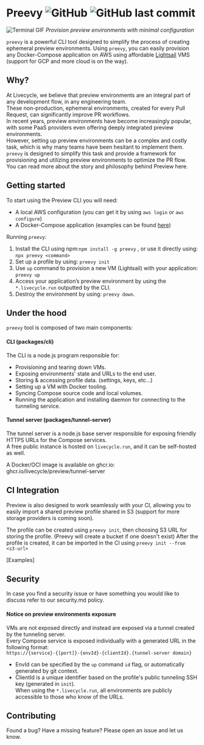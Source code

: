 # Preevy ![GitHub](https://img.shields.io/github/license/preview/lievecycle) ![GitHub last commit](https://img.shields.io/github/last-commit/livecycle/preview)

![Terminal GIF](./terminal.gif)
*Provision preview environments with minimal configuration*

`preevy` is a powerful CLI tool designed to simplify the process of creating ephemeral preview environments.
Using `preevy`, you can easily provision any Docker-Compose application on AWS using affordable [Lightsail](https://aws.amazon.com/free/compute/lightsail) VMS (support for GCP and more cloud is on the way).

## Why?

At Livecycle, we believe that preview environments are an integral part of any development flow, in any engineering team.  
These non-production, ephemeral environments, created for every Pull Request, can significantly improve PR workflows.  
In recent years, preview environments have become increasingly popular, with some PaaS providers even offering deeply integrated preview environments.  
However, setting up preview environments can be a complex and costly task, which is why many teams have been hesitant to implement them.  
`preevy` is designed to simplify this task and provide a framework for provisioning and utilizing preview environments to optimize the PR flow.  
You can read more about the story and philosophy behind Preview here. 

## Getting started

To start using the Preview CLI you will need:  
- A local AWS configuration (you can get it by using `aws login` or `aws configure`)  
- A Docker-Compose application (examples can be found [here](https://github.com/docker/awesome-compose))  

Running `preevy`:
1. Install the CLI using npm:`npm install -g preevy`  , or use it directly using: `npx preevy <command>`  
2. Set up a profile by using: `preevy init`  
3. Use `up` command to provision a new VM (Lightsail) with your application: `preevy up`  
4. Access your application’s preview environment by using the `*.livecycle.run` outputted by the CLI.
5. Destroy the environment by using: `preevy down`. 

## Under the hood

`preevy` tool is composed of two main components:  

#### CLI (packages/cli)

The CLI is a node.js program responsible for:  
- Provisioning and tearing down VMs.
- Exposing environments' state and URLs to the end user.
- Storing & accessing profile data. (settings, keys, etc...)
- Setting up a VM with Docker tooling.
- Syncing Compose source code and local volumes.
- Running the application and installing daemon for connecting to the tunneling service.

#### Tunnel server (packages/tunnel-server)

The tunnel server is a node.js base server responsible for exposing friendly HTTPS URLs for the Compose services.  
A free public instance is hosted on `livecycle.run`, and it can be self-hosted as well.

A Docker/OCI image is available on ghcr.io:  ghcr.io/livecycle/preview/tunnel-server

## CI Integration

Preview is also designed to work seamlessly with your CI, allowing you to easily import a shared preview profile shared in S3 (support for more storage providers is coming soon).

The profile can be created using `preevy init`, then choosing S3 URL for storing the profile. (Preevy will create a bucket if one doesn't exist)
After the profile is created, it can be imported in the CI using `preevy init --from <s3-url>`

[Examples]

## Security

In case you find a security issue or have something you would like to discuss refer to our security.md policy.

#### Notice on preview environments exposure
VMs are not exposed directly and instead are exposed via a tunnel created by the tunneling server.  
Every Compose service is exposed individually with a generated URL in the following format:  
`https://{service}-{[port]}-{envId}-{clientId}.{tunnel-server domain}`  
- EnvId can be specified by the `up` command `id` flag, or automatically generated by git context.  
- ClientId is a unique identifier based on the profile's public tunneling SSH key (generated in `init`).  
When using the `*.livecycle.run`, all environments are publicly accessible to those who know of the URLs.  

## Contributing
Found a bug? Have a missing feature? Please open an issue and let us know.
